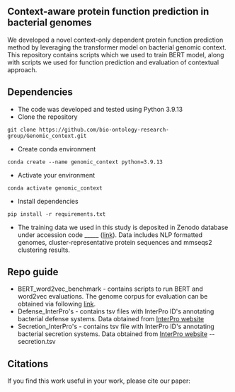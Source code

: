 ## Context-aware protein function prediction in bacterial genomes

We developed a novel context-only dependent protein function prediction method by leveraging the transformer model on bacterial genomic context. This repository contains scripts which we used to train BERT model, along with scripts we used for function prediction and evaluation of contextual approach.

## Dependencies
* The code was developed and tested using Python 3.9.13
* Clone the repository
```terminal
git clone https://github.com/bio-ontology-research-group/Genomic_context.git
```
* Create conda environment
```terminal
conda create --name genomic_context python=3.9.13
```
* Activate your environment
```terminal
conda activate genomic_context
```
* Install dependencies
```terminal
pip install -r requirements.txt
```
* The training data we used in this study is deposited in Zenodo database under accession code _____ ([link](youtube.com)). Data includes NLP formatted genomes, cluster-representative protein sequences and mmseqs2 clustering results.


## Repo guide
- BERT_word2vec_benchmark - contains scripts to run BERT and word2vec evaluations. The genome corpus for evaluation can be obtained via following [link](https://doi.org/10.5281/zenodo.7047944).
- Defense_InterPro's - contains tsv files with InterPro ID's annotating bacterial defense systems. Data obtained from [InterPro website](https://www.ebi.ac.uk/interpro/entry/InterPro/#table)
-  Secretion_InterPro's - contains tsv file with InterPro ID's annotating bacterial secretion systems. Data obtained from [InterPro website](https://www.ebi.ac.uk/interpro/entry/InterPro/#table)
-- secretion.tsv
## Citations

If you find this work useful in your work, please cite our paper:
```bibtex

```
